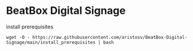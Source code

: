 # BeatBox Digital Signage

install prerequisites
```
wget -O - https://raw.githubusercontent.com/aristosv/BeatBox-Digital-Signage/main/install_prerequisites | bash
```

